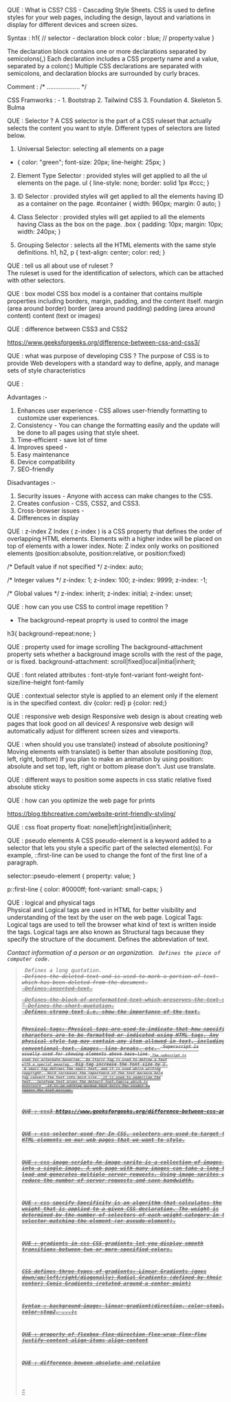 QUE : What is CSS?
CSS - Cascading Style Sheets.
CSS is used to define styles for your web pages, including the design, layout and variations in display for different devices and screen sizes.

Syntax :   h1{                    // selector - declaration block
               color : blue;       // property:value
             }

The declaration block contains one or more declarations separated by semicolons(,)
Each declaration includes a CSS property name and a value, separated by a colon(:)
Multiple CSS declarations are separated with semicolons, and declaration blocks are surrounded by curly braces.


Comment : /* ................... */

CSS Framworks : - 1. Bootstrap
                  2. Tailwind CSS
                  3. Foundation
                  4. Skeleton 
                  5. Bulma




QUE : Selector ?
A CSS selector is the part of a CSS ruleset that actually selects the content you want to style. Different types of selectors are listed below.

1. Universal Selector: selecting all elements on a page 
* {
  color: "green";
  font-size: 20px;
  line-height: 25px;
  }

2. Element Type Selector : provided styles will get applied to all the ul elements on the page.
ul {
  line-style: none;
  border: solid 1px #ccc;
}

3. ID Selector : provided styles will get applied to all the elements having ID as a container on the page.
#container {
  width: 960px;
  margin: 0 auto;
}

<div id="container"></div>


4. Class Selector :  provided styles will get applied to all the elements having Class as the box on the page.
.box {
  padding: 10px;
  margin: 10px;
  width: 240px;
}

<div class="box"></div>



5. Grouping Selector : selects all the HTML elements with the same style definitions.
h1, h2, p {
  text-align: center;
  color: red;
}




QUE : tell us all about use of ruleset ?           
The ruleset is used for the identification of selectors, which can be attached with other selectors.



QUE : box model
CSS box model is a container that contains multiple properties including borders, margin, padding, and the content itself.
    margin  (area around border)
    border  (area around padding)
    padding (area around content)
    content  (text or images)



QUE : difference between CSS3 and CSS2

https://www.geeksforgeeks.org/difference-between-css-and-css3/


QUE : what was purpose of developing CSS ?
The purpose of CSS is to provide Web developers with a standard way to define, apply, and manage sets of style characteristics



QUE :

Advantages :-
1. Enhances user experience - CSS allows user-friendly formatting to customize user experiences.
2. Consistency -  You can change the formatting easily and the update will be done to all pages using that style sheet.
3. Time-efficient - save lot of time
4. Improves speed - 
5. Easy maintenance
6. Device compatibility
7. SEO-friendly                                                                                            

Disadvantages :-
1. Security issues - Anyone with access can make changes to the CSS. 
2. Creates confusion - CSS, CSS2, and CSS3.
3. Cross-browser issues - 
4. Differences in display



QUE : z-index
 Z Index ( z-index ) is a CSS property that defines the order of overlapping HTML elements.
  Elements with a higher index will be placed on top of elements with a lower index.
  Note: Z index only works on positioned elements (position:absolute, position:relative, or position:fixed)

/* Default value if not specified */
z-index: auto;

/* Integer values */
z-index: 1;
z-index: 100;
z-index: 9999;
z-index: -1;

/* Global values */
z-index: inherit;
z-index: initial;
z-index: unset;




QUE : how can you use CSS to control image repetition ?
- The background-repeat proprty is used to control the image

h3{
    background-repeat:none;
}



QUE : property used for image scrolling
The background-attachment property sets whether a background image scrolls with the rest of the page, or is fixed.
background-attachment: scroll|fixed|local|initial|inherit;


QUE : font related attributes :
font-style
font-variant
font-weight
font-size/line-height
font-family





QUE : contextual selector
style is applied to an element only if the element is in the specified context.
div {color: red}
p {color: red;}



QUE : responsive web design
Responsive web design is about creating web pages that look good on all devices!
A responsive web design will automatically adjust for different screen sizes and viewports.
<meta name="viewport" content="width=device-width, initial-scale=1.0">



QUE : when should you use translate() instead of absolute positioning?
Moving elements with translate() is better than absolute positioning (top, left, right, bottom)
If you plan to make an animation by using position: absolute and set top, left, right or bottom please don't.
Just use translate.



QUE : different ways to position some aspects in css
static
relative
fixed
absolute
sticky


QUE : how can you optimize the web page for prints

https://blog.tbhcreative.com/website-print-friendly-styling/


QUE : css float property
float: none|left|right|initial|inherit;


QUE : pseudo elements
A CSS pseudo-element is a keyword added to a selector that lets you style a specific part of the selected element(s). For example, ::first-line can be used to change the font of the first line of a paragraph.

selector::pseudo-element {
  property: value;
}

p::first-line {
  color: #0000ff;
  font-variant: small-caps;
}




QUE : logical and physical tags   
Physical and Logical tags are used in HTML for better visibility and understanding of the text by the user on the web page.
Logical Tags: Logical tags are used to tell the browser what kind of text is written inside the tags. Logical tags are also known as Structural tags because they specify the structure of the document.
<abbr> Defines the abbreviation of text.
<address> Contact information of a person or an organization.
<code> Defines the piece of computer code.
<blockquote> Defines a long quotation.
<del> Defines the deleted text and is used to mark a portion of text which has been deleted from the document.
<ins> Defines inserted text.
<pre> Defines the block of preformatted text which preserves the text spaces, line breaks, tabs, and other formatting characters which are ignored by web browsers.
<q> Defines the short quotation.
<strong> Defines strong text i.e. show the importance of the text.


Physical tags: Physical tags are used to indicate that how specific characters are to be formatted or indicated using HTML tags. Any physical style tag may contain any item allowed in text, including conventional text, images, line breaks, etc.
<sup>  Superscript is usually used for showing elements above base-line 
<sub> The subscript is used for alternate baseline.
<i> An Italic tag is used to define a text with a special meaning. 
<big> Big tag increase the font size by 1.
<small> A small tag defines the small text, and it is used while writing copyright.
<b> Bold increases the importance of the text because bold tag convert the text into bold size.
<u> It is used to underline the text.
<tt> Teletype text gives the default font-family which is monospace.
<strike> It is an editing markup that tells the reader to ignore the text passage.



QUE : css3
https://www.geeksforgeeks.org/difference-between-css-and-css3/#:~:text=CSS3%3A%20CSS3%20stands%20for%20Cascading,by%20all%20modern%20web%20browsers.


QUE : css selector used for
In CSS, selectors are used to target the HTML elements on our web pages that we want to style.


QUE : css image scripts
An image sprite is a collection of images put into a single image.
A web page with many images can take a long time to load and generates multiple server requests.
Using image sprites will reduce the number of server requests and save bandwidth.

QUE : css specify
Specificity is an algorithm that calculates the weight that is applied to a given CSS declaration. The weight is determined by the number of selectors of each weight category in the selector matching the element (or pseudo-element).


QUE : gradients in css
CSS gradients let you display smooth transitions between two or more specified colors.

CSS defines three types of gradients:
Linear Gradients (goes down/up/left/right/diagonally)
Radial Gradients (defined by their center)
Conic Gradients (rotated around a center point)

Syntax :
background-image: linear-gradient(direction, color-stop1, color-stop2, ...);



QUE : property of flexbox
flex-direction
flex-wrap
flex-flow
justify-content
align-items
align-content



QUE : difference beween absolute and relative
